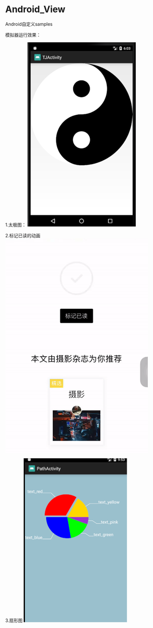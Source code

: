 # Android_View
Android自定义samples

模拟器运行效果：

1.太极图：
 ![image](https://github.com/catchMouse/image_store/blob/master/tj.png)
                                                                                         
2.标记已读的动画
 ![image](https://github.com/catchMouse/image_store/blob/master/%E6%89%93%E9%92%A9.gif)

3.扇形图
 ![image](https://github.com/catchMouse/image_store/blob/master/%E6%89%87%E5%BD%A2%E5%9B%BE.png)
